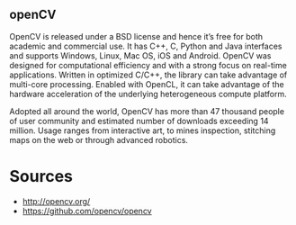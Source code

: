 openCV
----

OpenCV is released under a BSD license and hence it’s free for both academic
and commercial use. It has C++, C, Python and Java interfaces and supports
Windows, Linux, Mac OS, iOS and Android.
OpenCV was designed for computational efficiency and with a strong focus on
real-time applications. Written in optimized C/C++, the library can take
advantage of multi-core processing. Enabled with OpenCL, it can take
advantage of the hardware acceleration of the underlying heterogeneous
compute platform.

Adopted all around the world, OpenCV has more than 47 thousand people of user
community and estimated number of downloads exceeding 14 million. Usage ranges
from interactive art, to mines inspection, stitching maps on the web or
through advanced robotics.

# Sources
* http://opencv.org/
* https://github.com/opencv/opencv
